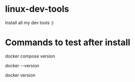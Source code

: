 # linux-dev-tools

Install all my dev tools :)

# Commands to test after install

docker compose version

docker --version

docker version
